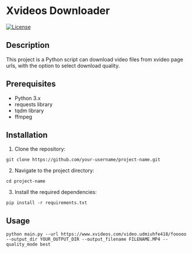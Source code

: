# Xvideos Downloader

[![License](https://img.shields.io/badge/license-MIT-blue.svg)](LICENSE)

## Description

This project is a Python script can download video files from xvideo page urls, with the option to select download quality.

## Prerequisites

- Python 3.x
- requests library
- tqdm library
- ffmpeg

## Installation

1. Clone the repository:

```shell
git clone https://github.com/your-username/project-name.git
```

2. Navigate to the project directory:

```shell
cd project-name
```

3. Install the required dependencies:

```shell
pip install -r requirements.txt
```

## Usage

```shell
python main.py --url https://www.xvideos.com/video.udmiuhfe418/fooooo --output_dir YOUR_OUTPUT_DIR --output_filename FILENAME.MP4 --quality_mode best
```
